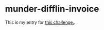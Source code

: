 # munder-difflin-invoice

This is my entry for [this challenge.](https://www.reddit.com/r/learnpython/comments/l8nabp/munder_difflin_needs_a_newly_selftaught_python/).
